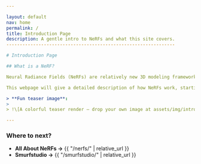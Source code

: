 ```yaml
---

layout: default
nav: home
permalink: /
title: Introduction Page
description: A gentle intro to NeRFs and what this site covers.
---------------------------------------------------------------

# Introduction Page

## What is a NeRF?

Neural Radiance Fields (NeRFs) are relatively new 3D modeling frameworks which can learn fully continuous 3D representations of scenes captured from a handful of 2D images. More specifically, these models train a neural network to describe the radiance field present within a scene. Originally proposed by Mildenhall et al. (2020), NeRFs have come a long way in just about every aspect of their performance (speed, size, accuracy, etc.), and are in the perfect spot for researchers to mature them into powerful tools for use in the aerospace industry.

This webpage will give a detailed description of how NeRFs work, starting with the original 2020 model, and the models I have changed/created so far. I will try my best to outline the most important aspects of these models I have learned in order to prevent most of the growing pains I encountered initially. I recommend covering the section describing how these models are made first, but if you are already familiar you may go ahead and check out my work and how to use it.

> **Fun teaser image**:
>
> !\[A colorful teaser render — drop your own image at assets/img/intro-nerf.jpg]\({{ "/assets/img/Nerfsat.jpg" | relative_url }})

---
```


### Where to next?

* **All About NeRFs →** {{ "/nerfs/" | relative_url }}
* **Smurfstudio →** {{ "/smurfstudio/" | relative_url }}
